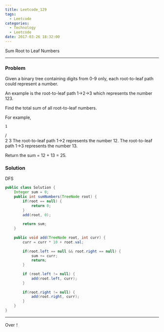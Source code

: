 ```yaml
---
title: Leetcode_129
tags:
  - Leetcode
categories:
  - Technology
  - Leetcode
date: 2017-03-26 18:32:00
---
```

Sum Root to Leaf Numbers
<!-- more -->

***

### Problem
Given a binary tree containing digits from 0-9 only, each root-to-leaf path could represent a number.

An example is the root-to-leaf path 1->2->3 which represents the number 123.

Find the total sum of all root-to-leaf numbers.

For example,

    1
   / \
  2   3
The root-to-leaf path 1->2 represents the number 12.
The root-to-leaf path 1->3 represents the number 13.

Return the sum = 12 + 13 = 25.


### Solution 

DFS

``` java
public class Solution {
    Integer sum = 0;
    public int sumNumbers(TreeNode root) {
        if(root == null) {
            return 0;
        }
        add(root, 0);
        
        return sum;
    }
    
    public void add(TreeNode root, int curr) {
        curr = curr * 10 + root.val;
        
        if(root.left == null && root.right == null) {
            sum += curr;
            return;
        } 
        
        if (root.left != null) {
            add(root.left, curr);
        } 
        
        if(root.right != null) {
            add(root.right, curr);
        }
    }
}
```

*** 

Over！










































